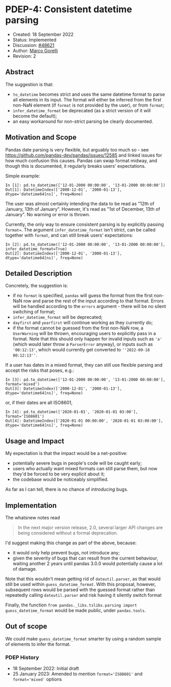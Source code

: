 # PDEP-4: Consistent datetime parsing

- Created: 18 September 2022
- Status: Implemented
- Discussion: [#48621](https://github.com/pandas-dev/pandas/pull/48621)
- Author: [Marco Gorelli](https://github.com/MarcoGorelli)
- Revision: 2

## Abstract

The suggestion is that:

- ``to_datetime`` becomes strict and uses the same datetime format to parse all elements in its input.
  The format will either be inferred from the first non-NaN element (if `format` is not provided by the user), or from
  `format`;
- ``infer_datetime_format`` be deprecated (as a strict version of it will become the default);
- an easy workaround for non-strict parsing be clearly documented.

## Motivation and Scope

Pandas date parsing is very flexible, but arguably too much so - see
https://github.com/pandas-dev/pandas/issues/12585 and linked issues for how
much confusion this causes. Pandas can swap format midway, and though this
is documented, it regularly breaks users' expectations.

Simple example:
```ipython
In [1]: pd.to_datetime(['12-01-2000 00:00:00', '13-01-2000 00:00:00'])
Out[1]: DatetimeIndex(['2000-12-01', '2000-01-13'], dtype='datetime64[ns]', freq=None)
```
The user was almost certainly intending the data to be read as "12th of January, 13th of January".
However, it's read as "1st of December, 13th of January". No warning or error is thrown.

Currently, the only way to ensure consistent parsing is by explicitly passing
``format=``. The argument ``infer_datetime_format``
isn't strict, can be called together with ``format``, and can still break users' expectations:

```ipython
In [2]: pd.to_datetime(['12-01-2000 00:00:00', '13-01-2000 00:00:00'], infer_datetime_format=True)
Out[2]: DatetimeIndex(['2000-12-01', '2000-01-13'], dtype='datetime64[ns]', freq=None)
```

## Detailed Description

Concretely, the suggestion is:

- if no ``format`` is specified, ``pandas`` will guess the format from the first non-NaN row
  and parse the rest of the input according to that format. Errors will be handled
  according to the ``errors`` argument - there will be no silent switching of format;
- ``infer_datetime_format`` will be deprecated;
- ``dayfirst`` and ``yearfirst`` will continue working as they currently do;
- if the format cannot be guessed from the first non-NaN row, a ``UserWarning`` will be thrown,
  encouraging users to explicitly pass in a format.
  Note that this should only happen for invalid inputs such as `'a'`
  (which would later throw a ``ParserError`` anyway), or inputs such as ``'00:12:13'``,
  which would currently get converted to ``''2022-09-18 00:12:13''``.

If a user has dates in a mixed format, they can still use flexible parsing and accept
the risks that poses, e.g.:
```ipython
In [3]: pd.to_datetime(['12-01-2000 00:00:00', '13-01-2000 00:00:00'], format='mixed')
Out[3]: DatetimeIndex(['2000-12-01', '2000-01-13'], dtype='datetime64[ns]', freq=None)
```
or, if their dates are all ISO8601,
```ipython
In [4]: pd.to_datetime(['2020-01-01', '2020-01-01 03:00'], format='ISO8601')
Out[4]: DatetimeIndex(['2020-01-01 00:00:00', '2020-01-01 03:00:00'], dtype='datetime64[ns]', freq=None)
```

## Usage and Impact

My expectation is that the impact would be a net-positive:

- potentially severe bugs in people's code will be caught early;
- users who actually want mixed formats can still parse them, but now they'd be forced to be
  very explicit about it;
- the codebase would be noticeably simplified.

As far as I can tell, there is no chance of _introducing_ bugs.

## Implementation

The whatsnew notes read

> In the next major version release, 2.0, several larger API changes are being considered without a formal deprecation.

I'd suggest making this change as part of the above, because:

- it would only help prevent bugs, not introduce any;
- given the severity of bugs that can result from the current behaviour, waiting another 2 years until pandas 3.0.0
  would potentially cause a lot of damage.

Note that this wouldn't mean getting rid of ``dateutil.parser``, as that would still be used within ``guess_datetime_format``. With this proposal, however, subsequent rows would be parsed with the guessed format rather than repeatedly calling ``dateutil.parser`` and risk having it silently switch format

Finally, the function ``from pandas._libs.tslibs.parsing import guess_datetime_format`` would be made public, under ``pandas.tools``.

## Out of scope

We could make ``guess_datetime_format`` smarter by using a random sample of elements to infer the format.

### PDEP History

- 18 September 2022: Initial draft
- 25 January 2023: Amended to mention ``format='ISO8601'`` and ``format='mixed'`` options
